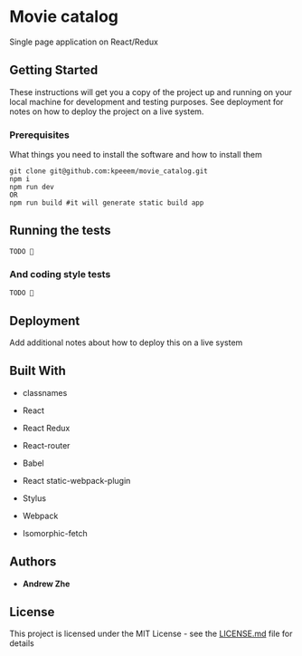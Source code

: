 # Movie catalog

Single page application on React/Redux

## Getting Started

These instructions will get you a copy of the project up and running on your local machine for development and testing purposes. See deployment for notes on how to deploy the project on a live system.

### Prerequisites

What things you need to install the software and how to install them

```
git clone git@github.com:kpeeem/movie_catalog.git
npm i
npm run dev
OR
npm run build #it will generate static build app
```

## Running the tests

```
TODO 👾
```

### And coding style tests

```
TODO 👾
```

## Deployment

Add additional notes about how to deploy this on a live system

## Built With

* classnames

* React

* React Redux

* React-router

* Babel

* React static-webpack-plugin

* Stylus

* Webpack

* Isomorphic-fetch



## Authors

* **Andrew Zhe** 

## License

This project is licensed under the MIT License - see the [LICENSE.md](LICENSE.md) file for details
